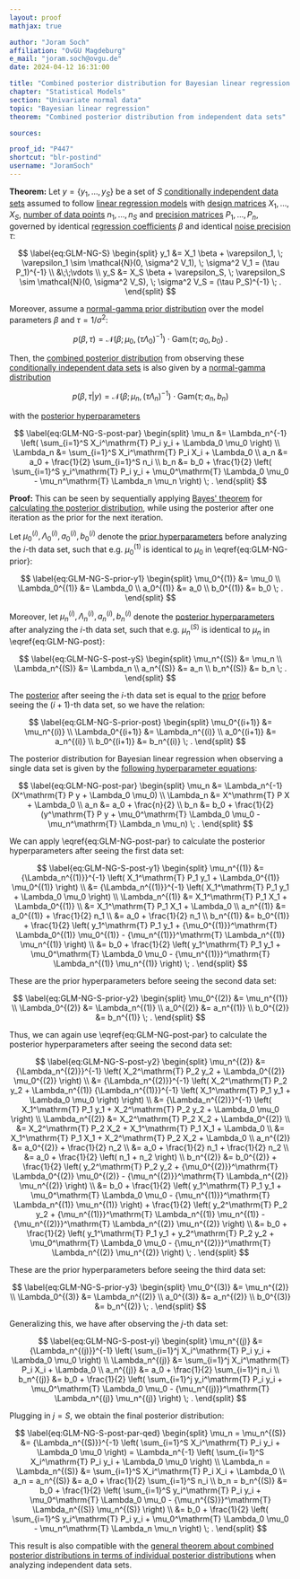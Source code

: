 ```yaml
---
layout: proof
mathjax: true

author: "Joram Soch"
affiliation: "OvGU Magdeburg"
e_mail: "joram.soch@ovgu.de"
date: 2024-04-12 16:31:00

title: "Combined posterior distribution for Bayesian linear regression when analyzing conditionally independent data sets"
chapter: "Statistical Models"
section: "Univariate normal data"
topic: "Bayesian linear regression"
theorem: "Combined posterior distribution from independent data sets"

sources:

proof_id: "P447"
shortcut: "blr-postind"
username: "JoramSoch"
---
```



**Theorem:** Let $y = \left\lbrace y_1, \ldots, y_S \right\rbrace$ be a set of $S$ [conditionally independent data sets](/D/ind-cond) assumed to follow [linear regression models](/D/mlr) with [design matrices](/D/mlr) $X_1, \ldots, X_S$, [number of data points](/D/mlr) $n_1, \ldots, n_S$ and [precision matrices](/P/blr-prior) $P_1, \ldots, P_n$, governed by identical [regression coefficients](/D/mlr) $\beta$ and identical [noise precision](/P/blr-prior) $\tau$:

$$ \label{eq:GLM-NG-S}
\begin{split}
y_1 &= X_1 \beta + \varepsilon_1, \; \varepsilon_1 \sim \mathcal{N}(0, \sigma^2 V_1), \; \sigma^2 V_1 = (\tau P_1)^{-1} \\
&\;\;\vdots \\
y_S &= X_S \beta + \varepsilon_S, \; \varepsilon_S \sim \mathcal{N}(0, \sigma^2 V_S), \; \sigma^2 V_S = (\tau P_S)^{-1} \; .
\end{split}
$$

Moreover, assume a [normal-gamma prior distribution](/P/blr-prior) over the model parameters $\beta$ and $\tau = 1/\sigma^2$:

$$ \label{eq:GLM-NG-prior}
p(\beta,\tau) = \mathcal{N}(\beta; \mu_0, (\tau \Lambda_0)^{-1}) \cdot \mathrm{Gam}(\tau; a_0, b_0) \; .
$$

Then, the [combined posterior distribution](/P/post-ind) from observing these [conditionally independent data sets](/D/ind-cond) is also given by a [normal-gamma distribution](/D/ng)

$$ \label{eq:GLM-NG-post}
p(\beta,\tau|y) = \mathcal{N}(\beta; \mu_n, (\tau \Lambda_n)^{-1}) \cdot \mathrm{Gam}(\tau; a_n, b_n)
$$

with the [posterior hyperparameters](/D/post)

$$ \label{eq:GLM-NG-S-post-par}
\begin{split}
\mu_n &= \Lambda_n^{-1} \left( \sum_{i=1}^S X_i^\mathrm{T} P_i y_i + \Lambda_0 \mu_0 \right) \\
\Lambda_n &= \sum_{i=1}^S X_i^\mathrm{T} P_i X_i + \Lambda_0 \\
a_n &= a_0 + \frac{1}{2} \sum_{i=1}^S n_i \\
b_n &= b_0 + \frac{1}{2} \left( \sum_{i=1}^S y_i^\mathrm{T} P_i y_i + \mu_0^\mathrm{T} \Lambda_0 \mu_0 - \mu_n^\mathrm{T} \Lambda_n \mu_n \right) \; .
\end{split}
$$


**Proof:** This can be seen by sequentially applying [Bayes' theorem](/P/bayes-th) for [calculating the posterior distribution](/P/post-jl), while using the posterior after one iteration as the prior for the next iteration.

Let $\mu_0^{(i)}, \Lambda_0^{(i)}, a_0^{(i)}, b_0^{(i)}$ denote the [prior hyperparameters](/D/prior) before analyzing the $i$-th data set, such that e.g. $\mu_0^{(1)}$ is identical to $\mu_0$ in \eqref{eq:GLM-NG-prior}:

$$ \label{eq:GLM-NG-S-prior-y1}
\begin{split}
\mu_0^{(1)} &= \mu_0 \\
\Lambda_0^{(1)} &= \Lambda_0 \\
a_0^{(1)} &= a_0 \\
b_0^{(1)} &= b_0 \; .
\end{split}
$$

Moreover, let $\mu_n^{(i)}, \Lambda_n^{(i)}, a_n^{(i)}, b_n^{(i)}$ denote the [posterior hyperparameters](/D/post) after analyzing the $i$-th data set, such that e.g. $\mu_n^{(S)}$ is identical to $\mu_n$ in \eqref{eq:GLM-NG-post}:

$$ \label{eq:GLM-NG-S-post-yS}
\begin{split}
\mu_n^{(S)} &= \mu_n \\
\Lambda_n^{(S)} &= \Lambda_n \\
a_n^{(S)} &= a_n \\
b_n^{(S)} &= b_n \; .
\end{split}
$$

The [posterior](/D/post) after seeing the $i$-th data set is equal to the [prior](/D/prior) before seeing the $(i+1)$-th data set, so we have the relation:

$$ \label{eq:GLM-NG-S-prior-post}
\begin{split}
\mu_0^{(i+1)} &= \mu_n^{(i)} \\
\Lambda_0^{(i+1)} &= \Lambda_n^{(i)} \\
a_0^{(i+1)} &= a_n^{(i)} \\
b_0^{(i+1)} &= b_n^{(i)} \; .
\end{split}
$$

The posterior distribution for Bayesian linear regression when observing a single data set is given by the [following hyperparameter equations](/P/blr-post):

$$ \label{eq:GLM-NG-post-par}
\begin{split}
\mu_n &= \Lambda_n^{-1} (X^\mathrm{T} P y + \Lambda_0 \mu_0) \\
\Lambda_n &= X^\mathrm{T} P X + \Lambda_0 \\
a_n &= a_0 + \frac{n}{2} \\
b_n &= b_0 + \frac{1}{2} (y^\mathrm{T} P y + \mu_0^\mathrm{T} \Lambda_0 \mu_0 - \mu_n^\mathrm{T} \Lambda_n \mu_n) \; .
\end{split}
$$

We can apply \eqref{eq:GLM-NG-post-par} to calculate the posterior hyperparameters after seeing the first data set:

$$ \label{eq:GLM-NG-S-post-y1}
\begin{split}
\mu_n^{(1)} &= {\Lambda_n^{(1)}}^{-1} \left( X_1^\mathrm{T} P_1 y_1 + \Lambda_0^{(1)} \mu_0^{(1)} \right) \\
&= {\Lambda_n^{(1)}}^{-1} \left( X_1^\mathrm{T} P_1 y_1 + \Lambda_0 \mu_0 \right) \\
\Lambda_n^{(1)} &= X_1^\mathrm{T} P_1 X_1 + \Lambda_0^{(1)} \\
&= X_1^\mathrm{T} P_1 X_1 + \Lambda_0 \\
a_n^{(1)} &= a_0^{(1)} + \frac{1}{2} n_1 \\
&= a_0 + \frac{1}{2} n_1 \\
b_n^{(1)} &= b_0^{(1)} + \frac{1}{2} \left( y_1^\mathrm{T} P_1 y_1 + {\mu_0^{(1)}}^\mathrm{T} \Lambda_0^{(1)} \mu_0^{(1)} - {\mu_n^{(1)}}^\mathrm{T} \Lambda_n^{(1)} \mu_n^{(1)} \right) \\
&= b_0 + \frac{1}{2} \left( y_1^\mathrm{T} P_1 y_1 + \mu_0^\mathrm{T} \Lambda_0 \mu_0 - {\mu_n^{(1)}}^\mathrm{T} \Lambda_n^{(1)} \mu_n^{(1)} \right) \; .
\end{split}
$$

These are the prior hyperparameters before seeing the second data set:

$$ \label{eq:GLM-NG-S-prior-y2}
\begin{split}
\mu_0^{(2)} &= \mu_n^{(1)} \\
\Lambda_0^{(2)} &= \Lambda_n^{(1)} \\
a_0^{(2)} &= a_n^{(1)} \\
b_0^{(2)} &= b_n^{(1)} \; .
\end{split}
$$

Thus, we can again use \eqref{eq:GLM-NG-post-par} to calculate the posterior hyperparameters after seeing the second data set:

$$ \label{eq:GLM-NG-S-post-y2}
\begin{split}
\mu_n^{(2)} &= {\Lambda_n^{(2)}}^{-1} \left( X_2^\mathrm{T} P_2 y_2 + \Lambda_0^{(2)} \mu_0^{(2)} \right) \\
&= {\Lambda_n^{(2)}}^{-1} \left( X_2^\mathrm{T} P_2 y_2 + \Lambda_n^{(1)} {\Lambda_n^{(1)}}^{-1} \left( X_1^\mathrm{T} P_1 y_1 + \Lambda_0 \mu_0 \right) \right) \\
&= {\Lambda_n^{(2)}}^{-1} \left( X_1^\mathrm{T} P_1 y_1 + X_2^\mathrm{T} P_2 y_2 + \Lambda_0 \mu_0 \right) \\
\Lambda_n^{(2)} &= X_2^\mathrm{T} P_2 X_2 + \Lambda_0^{(2)} \\
&= X_2^\mathrm{T} P_2 X_2 + X_1^\mathrm{T} P_1 X_1 + \Lambda_0 \\
&= X_1^\mathrm{T} P_1 X_1 + X_2^\mathrm{T} P_2 X_2 + \Lambda_0 \\
a_n^{(2)} &= a_0^{(2)} + \frac{1}{2} n_2 \\
&= a_0 + \frac{1}{2} n_1 + \frac{1}{2} n_2 \\
&= a_0 + \frac{1}{2} \left( n_1 + n_2 \right) \\
b_n^{(2)} &= b_0^{(2)} + \frac{1}{2} \left( y_2^\mathrm{T} P_2 y_2 + {\mu_0^{(2)}}^\mathrm{T} \Lambda_0^{(2)} \mu_0^{(2)} - {\mu_n^{(2)}}^\mathrm{T} \Lambda_n^{(2)} \mu_n^{(2)} \right) \\
&= b_0 + \frac{1}{2} \left( y_1^\mathrm{T} P_1 y_1 + \mu_0^\mathrm{T} \Lambda_0 \mu_0 - {\mu_n^{(1)}}^\mathrm{T} \Lambda_n^{(1)} \mu_n^{(1)} \right) + \frac{1}{2} \left( y_2^\mathrm{T} P_2 y_2 + {\mu_n^{(1)}}^\mathrm{T} \Lambda_n^{(1)} \mu_n^{(1)} - {\mu_n^{(2)}}^\mathrm{T} \Lambda_n^{(2)} \mu_n^{(2)} \right) \\
&= b_0 + \frac{1}{2} \left( y_1^\mathrm{T} P_1 y_1 + y_2^\mathrm{T} P_2 y_2 + \mu_0^\mathrm{T} \Lambda_0 \mu_0 - {\mu_n^{(2)}}^\mathrm{T} \Lambda_n^{(2)} \mu_n^{(2)} \right) \; .
\end{split}
$$

These are the prior hyperparameters before seeing the third data set:

$$ \label{eq:GLM-NG-S-prior-y3}
\begin{split}
\mu_0^{(3)} &= \mu_n^{(2)} \\
\Lambda_0^{(3)} &= \Lambda_n^{(2)} \\
a_0^{(3)} &= a_n^{(2)} \\
b_0^{(3)} &= b_n^{(2)} \; .
\end{split}
$$

Generalizing this, we have after observing the $j$-th data set:

$$ \label{eq:GLM-NG-S-post-yi}
\begin{split}
\mu_n^{(j)} &= {\Lambda_n^{(j)}}^{-1} \left( \sum_{i=1}^j X_i^\mathrm{T} P_i y_i + \Lambda_0 \mu_0 \right) \\
\Lambda_n^{(j)} &= \sum_{i=1}^j X_i^\mathrm{T} P_i X_i + \Lambda_0 \\
a_n^{(j)} &= a_0 + \frac{1}{2} \sum_{i=1}^j n_i \\
b_n^{(j)} &= b_0 + \frac{1}{2} \left( \sum_{i=1}^j y_i^\mathrm{T} P_i y_i + \mu_0^\mathrm{T} \Lambda_0 \mu_0 - {\mu_n^{(j)}}^\mathrm{T} \Lambda_n^{(j)} \mu_n^{(j)} \right) \; .
\end{split}
$$

Plugging in $j = S$, we obtain the final posterior distribution:

$$ \label{eq:GLM-NG-S-post-par-qed}
\begin{split}
\mu_n = \mu_n^{(S)} &= {\Lambda_n^{(S)}}^{-1} \left( \sum_{i=1}^S X_i^\mathrm{T} P_i y_i + \Lambda_0 \mu_0 \right) = \Lambda_n^{-1} \left( \sum_{i=1}^S X_i^\mathrm{T} P_i y_i + \Lambda_0 \mu_0 \right) \\
\Lambda_n = \Lambda_n^{(S)} &= \sum_{i=1}^S X_i^\mathrm{T} P_i X_i + \Lambda_0 \\
a_n = a_n^{(S)} &= a_0 + \frac{1}{2} \sum_{i=1}^S n_i \\
b_n = b_n^{(S)} &= b_0 + \frac{1}{2} \left( \sum_{i=1}^S y_i^\mathrm{T} P_i y_i + \mu_0^\mathrm{T} \Lambda_0 \mu_0 - {\mu_n^{(S)}}^\mathrm{T} \Lambda_n^{(S)} \mu_n^{(S)} \right) \\
&= b_0 + \frac{1}{2} \left( \sum_{i=1}^S y_i^\mathrm{T} P_i y_i + \mu_0^\mathrm{T} \Lambda_0 \mu_0 - \mu_n^\mathrm{T} \Lambda_n \mu_n \right) \; .
\end{split}
$$

This result is also compatible with the [general theorem about combined posterior distributions in terms of individual posterior distributions](/P/post-ind) when analyzing independent data sets.